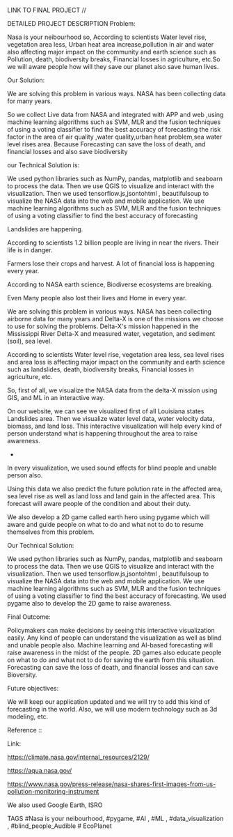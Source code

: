 LINK TO FINAL PROJECT
//



DETAILED PROJECT DESCRIPTION
Problem:

Nasa is your neibourhood so,
According to scientists Water level rise, vegetation area less, Urban heat area increase,pollution in air and water also affecting major impact on the community and earth science such as Pollution, death, biodiversity breaks, Financial losses in agriculture, etc.So we will aware people how will they save our planet also save human lives.


Our Solution: 

We are solving this problem in various ways. NASA has been collecting data for many years.


So we collect Live data from NASA and integrated with APP and web ,using  machine learning algorithms such as SVM, MLR and the fusion techniques of using a voting classifier to find the best accuracy of forecasting the risk factor in the area of air quality ,water quality,urban heat problem,sea water level rises area. Because Forecasting can save the loss of death, and financial losses and also save biodiversity


our Technical Solution is:

We used python libraries such as NumPy, pandas, matplotlib and seaboarn to process the data. Then we use QGIS to visualize and interact with the visualization. Then we used tensorflow.js,jsontohtml , beautifulsoup to visualize the NASA data into the web and mobile application. We use machine learning algorithms such as SVM, MLR and the fusion techniques of using a voting classifier to find the best accuracy of forecasting



Landslides are happening. 


According to scientists 1.2 billion people are living in near the  rivers. Their life is in danger.


Farmers lose their crops and harvest. A lot of financial loss is happening every year.


According to NASA earth science, Biodiverse ecosystems are breaking.


Even Many people also lost their lives and Home in every year.




We are solving this problem in various ways. NASA has been collecting airborne data for many years and Delta-X is one of the missions we choose to use for solving the problems. Delta-X's mission happened in the Mississippi River Delta-X and measured water, vegetation, and sediment (soil), sea level. 




According to scientists Water level rise, vegetation area less, sea level rises and area loss is affecting major impact on the community and earth science such as landslides, death, biodiversity breaks, Financial losses in agriculture, etc.



So, first of all, we visualize the NASA data from the delta-X mission using GIS, and ML in an interactive way.



On our website, we can see we visualized first of all Louisiana states Landslides area. Then we visualize water level data, water velocity data, biomass, and land loss. This interactive visualization will help every kind of person understand what is happening throughout the area to raise awareness.


-


In every visualization, we used sound effects for blind people and unable person also. 


Using this data we also predict the future polution rate in the affected area, sea level rise as well as land loss and land gain in the affected area. This forecast will aware people of the condition and about their duty. 



We also develop a 2D game called earth hero using pygame which will aware and guide people on what to do and what not to do to resume themselves from this problem.


Our Technical Solution:


We used python libraries such as NumPy, pandas, matplotlib and seaboarn to process the data. Then we use QGIS to visualize and interact with the visualization. Then we used tensorflow.js,jsontohtml , beautifulsoup to visualize the NASA data into the web and mobile application. We use machine learning algorithms such as SVM, MLR and the fusion techniques of using a voting classifier to find the best accuracy of forecasting. We used pygame also to develop the 2D game to raise awareness.  



Final Outcome:



Policymakers can make decisions by seeing this interactive visualization easily.
Any kind of people can understand the visualization as well as blind and unable people also.
Machine learning and AI-based forecasting will raise awareness in the midst of the people.
2D games also educate people on what to do and what not to do for saving the earth from this situation. 
Forecasting can save the loss of death, and financial losses and can save Bioversity. 




Future objectives:



We will keep our application updated and we will try to add this kind of forecasting  in the world. Also, we will use modern technology such as 3d modeling, etc. 


Reference ::

Link: 

https://climate.nasa.gov/internal_resources/2129/


https://aqua.nasa.gov/


https://www.nasa.gov/press-release/nasa-shares-first-images-from-us-pollution-monitoring-instrument



We also used Google Earth, ISRO


TAGS
#Nasa is your neibourhood, #pygame, #AI , #ML , #data_visualization , #blind_people_Audible
#   E c o P l a n e t  
 